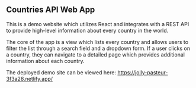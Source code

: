 ## Countries API Web App

This is a demo website which utilizes React and integrates with a REST API to provide high-level information about every country in the world. 

The core of the app is a view which lists every country and allows users to filter the list through a search field and a dropdown form. If a user clicks on a country, they can navigate to a detailed page which provides additional information about each country. 

The deployed demo site can be viewed here: https://jolly-pasteur-3f3a28.netlify.app/

